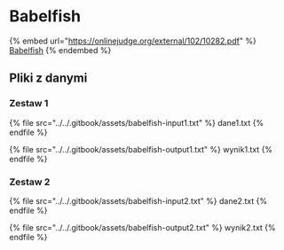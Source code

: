 # Babelfish

{% embed url="https://onlinejudge.org/external/102/10282.pdf" %}
[Babelfish](http://onlinejudge.org/index.php?option=com_onlinejudge&Itemid=8&category=24&page=show_problem&problem=1223)
{% endembed %}

## Pliki z danymi

### Zestaw 1

{% file src="../../.gitbook/assets/babelfish-input1.txt" %}
dane1.txt
{% endfile %}

{% file src="../../.gitbook/assets/babelfish-output1.txt" %}
wynik1.txt
{% endfile %}

### Zestaw 2

{% file src="../../.gitbook/assets/babelfish-input2.txt" %}
dane2.txt
{% endfile %}

{% file src="../../.gitbook/assets/babelfish-output2.txt" %}
wynik2.txt
{% endfile %}
